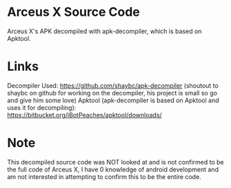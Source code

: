 # Arceus X Source Code
Arceus X's APK decompiled with apk-decompiler, which is based on Apktool.

# Links
Decompiler Used: https://github.com/shaybc/apk-decompiler (shoutout to shaybc on github for working on the decompiler, his project is small so go and give him some love)
Apktool (apk-decompiler is based on Apktool and uses it for decompiling): https://bitbucket.org/iBotPeaches/apktool/downloads/

# Note
This decompiled source code was NOT looked at and is not confirmed to be the full code of Arceus X, I have 0 knowledge of android development and am not interested in attempting to confirm this to be the entire code.
